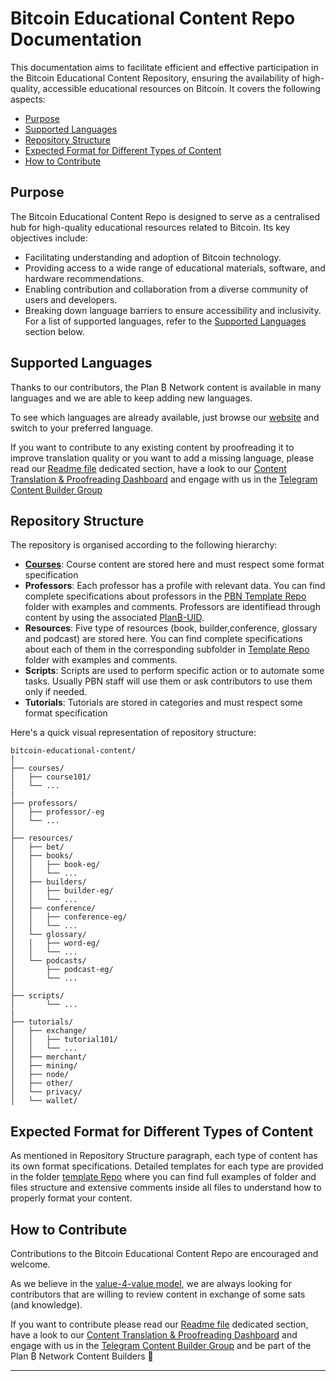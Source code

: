 # Bitcoin Educational Content Repo Documentation

This documentation aims to facilitate efficient and effective participation in the Bitcoin Educational Content Repository, ensuring the availability of high-quality, accessible educational resources on Bitcoin.
It covers the following aspects:

- [Purpose](#purpose)
- [Supported Languages](#supported-languages)
- [Repository Structure](#repository-structure)
- [Expected Format for Different Types of Content](#expected-format-for-different-types-of-content)
- [How to Contribute](#how-to-contribute)

## Purpose

The Bitcoin Educational Content Repo is designed to serve as a centralised hub for high-quality educational resources related to Bitcoin. Its key objectives include:

- Facilitating understanding and adoption of Bitcoin technology.
- Providing access to a wide range of educational materials, software, and hardware recommendations.
- Enabling contribution and collaboration from a diverse community of users and developers.
- Breaking down language barriers to ensure accessibility and inclusivity. For a list of supported languages, refer to the [Supported Languages](#supported-languages) section below.

## Supported Languages

Thanks to our contributors, the Plan ₿ Network content is available in many languages and we are able to keep adding new languages.

To see which languages are already available, just browse our [website](https://planb.network) and switch to your preferred language.

If you want to contribute to any existing content by proofreading it to improve translation quality or you want to add a missing language, please read our [Readme file](https://github.com/PlanB-Network/bitcoin-educational-content?tab=readme-ov-file#how-can-you-contribute) dedicated section, have a look to our [Content Translation & Proofreading Dashboard](https://github.com/orgs/PlanB-Network/projects/3) and engage with us in the [Telegram Content Builder Group](https://t.me/PlanBNetwork_ContentBuilder)

## Repository Structure

The repository is organised according to the following hierarchy:

- **[Courses](./course_documentation.md)**: Course content are stored here and must respect some format specification 
- **Professors**: Each professor has a profile with relevant data. You can find complete specifications about professors in the [PBN Template Repo](/PBN-template-repo/professors/) folder with examples and comments. Professors are identifiead through content by using the associated [Plan₿-UID](./planb-uid.md).
- **Resources**: Five type of resources (book, builder,conference, glossary and podcast) are stored here. You can find complete specifications about each of them in the corresponding subfolder in [Template Repo](/PBN-template-repo/professors/) folder with examples and comments.
- **Scripts**: Scripts are used to perform specific action or to automate some tasks. Usually PBN staff will use them or ask contributors to use them only if needed.
- **Tutorials**: Tutorials are stored in categories and must respect some format specification


Here's a quick visual representation of repository structure:

```
bitcoin-educational-content/
│
├── courses/
│   ├── course101/
│   └── ...
|
├── professors/
│   ├── professor/-eg
│   └── ...
│
├── resources/
│   ├── bet/
│   ├── books/
│   │   ├── book-eg/
│   │   └── ...
│   ├── builders/
│   │   ├── builder-eg/
│   │   └── ...
│   ├── conference/
│   │   ├── conference-eg/
│   │   └── ...
│   └── glossary/
│   │   ├── word-eg/
│   │   └── ...
│   └── podcasts/
│       ├── podcast-eg/
│       └── ...
│
├── scripts/
│       └── ...
|
├── tutorials/
│   ├── exchange/
│   │   ├── tutorial101/
│   │   └── ...
│   ├── merchant/
│   ├── mining/
│   ├── node/
│   ├── other/
│   └── privacy/
│   └── wallet/

```

## Expected Format for Different Types of Content

As mentioned in Repository Structure paragraph, each type of content has its own format specifications.
Detailed templates for each type are provided in the folder [template Repo](/PBN-template-repo/) where you can find full examples of folder and files structure and extensive comments inside all files to understand how to properly format your content.


## How to Contribute

Contributions to the Bitcoin Educational Content Repo are encouraged and welcome.

As we believe in the [value-4-value model](./value-4-value-model.md), we are always looking for contributors that are willing to review content in exchange of some sats (and knowledge). 

If you want to contribute please read our [Readme file](https://github.com/PlanB-Network/bitcoin-educational-content?tab=readme-ov-file#how-can-you-contribute) dedicated section, have a look to our [Content Translation & Proofreading Dashboard](https://github.com/orgs/PlanB-Network/projects/3) and engage with us in the [Telegram Content Builder Group](https://t.me/PlanBNetwork_ContentBuilder) and be part of the Plan ₿ Network Content Builders 🤙 

---

